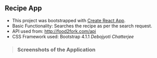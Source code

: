 ## Recipe App
- This project was bootstrapped with [Create React App](https://github.com/facebookincubator/create-react-app).
- Basic Functionality: Searches the recipe as per the search request.
- API used from: http://food2fork.com/api
- CSS Framework used: Bootstrap 4.1.1
_Debojyoti Chatterjee_

> ### Screenshots of the Application
